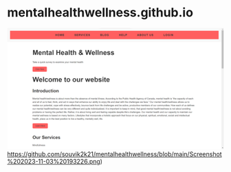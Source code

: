 # mentalhealthwellness.github.io

![Alt text](https://github.com/souvik2k21/mentalhealthwellness/blob/main/Screenshot%202023-11-03%20193226.png)https://github.com/souvik2k21/mentalhealthwellness/blob/main/Screenshot%202023-11-03%20193226.png)
